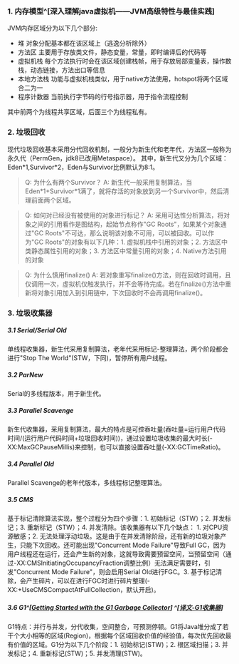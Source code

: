 ### 1. 内存模型^[深入理解java虚拟机——JVM高级特性与最佳实践]
JVM内存区域分为以下几个部分:
* 堆
  对象分配基本都在该区域上（逃逸分析除外）
* 方法区
  主要用于存放类文件，静态变量，常量，即时编译后的代码等
* 虚拟机栈
  每个方法执行时会在该区域创建栈帧，用于存放局部变量表，操作数栈，动态链接，方法出口等信息
* 本地方法栈
  功能与虚拟机栈类似，用于native方法使用，hotspot将两个区域合二为一
* 程序计数器
  当前执行字节码的行号指示器，用于指令流程控制

其中前两个为线程共享区域，后面三个为线程私有。





### 2. 垃圾回收
现代垃圾回收基本采用分代回收机制，一般分为新生代和老年代，方法区一般称为永久代（PermGen，jdk8已改用Metaspace）。
其中，新生代又分为几个区域： Eden\*1,Survivor\*2，Eden与Survivor比例默认为8:1。

> Q: 为什么有两个Survivor？
> A: 新生代一般采用复制算法，当Eden\*1+Survivor\*1满了，就将存活的对象放到另一个Survivor中，然后清理前面两个区域。

> Q: 如何对已经没有被使用的对象进行标记？
> A: 采用可达性分析算法，将对象之间的引用看作是图结构，起始节点称作"GC Roots"，如果某个对象通过"GC Roots"不可达，那么说明该对象不可用，可以被回收。可以作为"GC Roots"的对象有以下几种：1. 虚拟机栈中引用的对象；2. 方法区中类静态属性引用的对象；3. 方法区中常量引用的对象；4. Native方法引用的对象

> Q: 为什么慎用finalize()
> A: 若对象重写finalize()方法，则在回收时调用，且仅调用一次，虚拟机仅触发执行，并不会等待完成。若在finalize()方法中重新将对象引用加入到引用链中，下次回收时不会再调用finalize()。


### 3. 垃圾收集器
##### 3.1 Serial/Serial Old
单线程收集器，新生代采用复制算法，老年代采用标记-整理算法，两个阶段都会进行"Stop The World"(STW，下同)，暂停所有用户线程。
##### 3.2 ParNew
Serial的多线程版本，用于新生代。
##### 3.3 Parallel Scavenge
新生代收集器，采用复制算法，最大的特点是可控吞吐量(吞吐量=运行用户代码时间/(运行用户代码时间+垃圾回收时间))，通过设置垃圾收集的最大时长(-XX:MaxGCPauseMillis)来控制，也可以直接设置吞吐量(-XX:GCTimeRatio)。
##### 3.4 Parallel Old
Parallel Scavenge的老年代版本，多线程标记整理算法。
##### 3.5 CMS
基于标记清除算法实现，整个过程分为四个步骤：1. 初始标记（STW）；2. 并发标记；3. 重新标记（STW）；4. 并发清除。该收集器有以下几个缺点： 1. 对CPU资源敏感；2. 无法处理浮动垃圾。这是由于在并发清除阶段，还有新的垃圾对象产生，只能下次回收。还可能出现"Concurrent Mode Failure"导致Full GC，因为用户线程还在运行，还会产生新的对象，这就导致需要预留空间，当预留空间（通过-XX:CMSInitiatingOccupancyFraction调整比例）无法满足需要时，引发"Concurrent Mode Failure"，则会启用Serial Old进行FGC。3. 基于标记清除，会产生碎片，可以在进行FGC时进行碎片整理(-XX:+UseCMSCompactAtFullCollection，默认开启)。
##### 3.6 G1^[[Getting Started with the G1 Garbage Collector](https://www.oracle.com/technetwork/tutorials/tutorials-1876574.html)] ^[[译文-G1收集器](https://segmentfault.com/a/1190000007795862)]
G1特点：并行与并发，分代收集，空间整合，可预测停顿。G1将Java堆分成了若干个大小相等的区域(Region)，根据每个区域回收价值的经验值，每次优先回收最有价值的区域。G1分为以下几个阶段：1. 初始标记(STW)；2. 根区域扫描；3. 并发标记；4. 重新标记(STW)；5. 并发清理(STW)。



